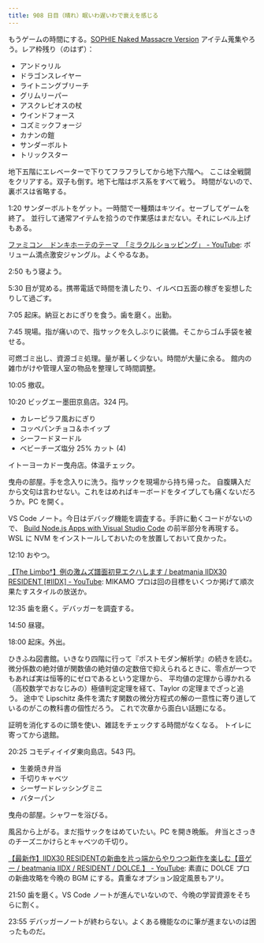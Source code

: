 ```yaml
---
title: 908 日目（晴れ）眠いわ遅いわで衰えを感じる
---
```


もうゲームの時間にする。[SOPHIE Naked Massacre Version][dtp22b] アイテム蒐集やろう。レア枠残り（のはず）：

* アンドゥリル
* ドラゴンスレイヤー
* ライトニングブリーチ
* グリムリーパー
* アスクレピオスの杖
* ウインドフォース
* コズミックフォージ
* カナンの鎧
* サンダーボルト
* トリックスター

地下五階にエレベーターで下りてフラフラしてから地下六階へ。
ここは全戦闘をクリアする。双子も倒す。地下七階はボス系をすべて戦う。
時間がないので、裏ボスは省略する。

1:20 サンダーボルトをゲット。一時間で一種類はキツイ。セーブしてゲームを終了。
並行して通常アイテムを拾うので作業感はまだない。それにレベル上げもある。

[ファミコン　ドンキホーテのテーマ　「ミラクルショッピング」 - YouTube](https://www.youtube.com/watch?v=pPIA91UvFno):
ボリューム満点激安ジャングル。よくやるなあ。

2:50 もう寝よう。

5:30 目が覚める。携帯電話で時間を潰したり、イルベロ五面の稼ぎを妄想したりして過ごす。

7:05 起床。納豆とおにぎりを食う。歯を磨く。出勤。

7:45 現場。指が痛いので、指サックを久しぶりに装備。そこからゴム手袋を被せる。

可燃ゴミ出し、資源ゴミ処理。量が著しく少ない。時間が大量に余る。
館内の雑巾がけや管理人室の物品を整理して時間調整。

10:05 撤収。

10:20 ビッグエー墨田京島店。324 円。

* カレーピラフ風おにぎり
* コッペパンチョコ＆ホイップ
* シーフードヌードル
* ベビーチーズ塩分 25% カット (4)

イトーヨーカドー曳舟店。体温チェック。

曳舟の部屋。手を念入りに洗う。指サックを現場から持ち帰った。
自腹購入だから文句は言わせない。これをはめればキーボードをタイプしても痛くないだろうか。PC を開く。

VS Code ノート。今日はデバッグ機能を調査する。手許に動くコードがないので、
[Build Node.js Apps with Visual Studio Code](https://code.visualstudio.com/docs/nodejs/nodejs-tutorial)
の前半部分を再現する。WSL に NVM をインストールしておいたのを放置しておいて良かった。

12:10 おやつ。

[【The Limbo†】例の激ムズ譜面初見エクハします / beatmania IIDX30 RESIDENT [&#x23;IIDX] - YouTube](https://www.youtube.com/watch?v=7S64mqdY_qc):
MIKAMO プロは回の目標をいくつか掲げて順次果たすスタイルの放送か。

12:35 歯を磨く。デバッガーを調査する。

14:50 昼寝。

18:00 起床。外出。

ひきふね図書館。いきなり四階に行って『ポストモダン解析学』の続きを読む。
微分係数の絶対値が関数値の絶対値の定数倍で抑えられるときに、零点が一つでもあれば実は恒等的にゼロであるという定理から、
平均値の定理から導かれる（高校数学でおなじみの）極値判定定理を経て、Taylor の定理までざっと追う。
途中で Lipschitz 条件を満たす関数の微分方程式の解の一意性に寄り道しているのがこの教科書の個性だろう。
これで次章から面白い話題になる。

証明を消化するのに頭を使い、雑誌をチェックする時間がなくなる。
トイレに寄ってから退館。

20:25 コモディイイダ東向島店。543 円。

* 生姜焼き弁当
* 千切りキャベツ
* シーザードレッシングミニ
* バターパン

曳舟の部屋。シャワーを浴びる。

風呂から上がる。まだ指サックをはめていたい。PC を開き晩飯。
弁当とさっきのチーズニかけらとキャベツの千切り。

[【最新作】IIDX30 RESIDENTの新曲を片っ端からやりつつ新作を楽しむ【音ゲー / beatmania IIDX / RESIDENT / DOLCE.】 - YouTube](https://www.youtube.com/watch?v=jOTjGyIzplg):
素直に DOLCE プロの新曲攻略を今晩の BGM にする。貴重なオプション設定風景もアリ。

21:50 歯を磨く。VS Code ノートが進んでいないので、今晩の学習資源をそちらに割く。

23:55 デバッガーノートが終わらない。よくある機能なのに筆が進まないのは困ったものだ。

[dtp22b]: https://www.dlsite.com/maniax/work/=/product_id/RJ424807/
